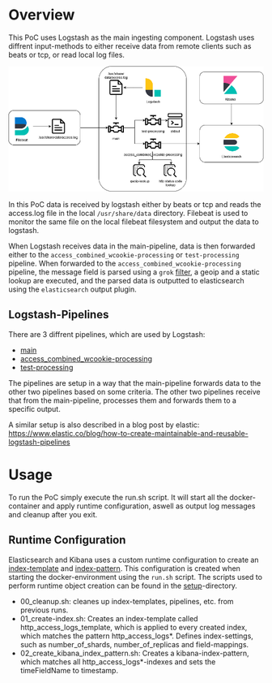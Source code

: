 # Overview
This PoC uses Logstash as the main ingesting component.
Logstash uses diffrent input-methods to either receive data from remote clients such as beats or tcp, or read local log files.

![Overview](docs/uc5_logstash_lookup.png)

In this PoC data is received by logstash either by beats or tcp and reads the access.log file in the local `/usr/share/data` directory.
Filebeat is used to monitor the same file on the local filebeat filesystem and output the data to logstash.

When Logstash receives data in the main-pipeline, data is then forwarded either to the `access_combined_wcookie-processing` or `test-processing` pipeline.
When forwarded to the `access_combined_wcookie-processing` pipeline, the message field is parsed using a `grok` [filter](logstash/pipeline/pipelines.d/access_combined_wcookie-processing/01_filter.cfg), a geoip and a static lookup are executed, and the parsed data is outputted to elasticsearch using the `elasticsearch` output plugin.

## Logstash-Pipelines
There are 3 diffrent pipelines, which are used by Logstash:
- [main](logstash/pipeline/pipelines.d/main)
- [access_combined_wcookie-processing](logstash/pipeline/pipelines.d/access_combined_wcookie-processing)
- [test-processing](logstash/pipeline/pipelines.d/test-processing)

The pipelines are setup in a way that the main-pipeline forwards data to the other two pipelines based on some criteria.
The other two pipelines receive that from the main-pipeline, processes them and forwards them to a specific output.

A similar setup is also described in a blog post by elastic: https://www.elastic.co/blog/how-to-create-maintainable-and-reusable-logstash-pipelines
# Usage
To run the PoC simply execute the run.sh script. It will start all the docker-container and apply runtime configuration, aswell as output log messages and cleanup after you exit.
## Runtime Configuration
Elasticsearch and Kibana uses a custom runtime configuration to create an [index-template](https://www.elastic.co/guide/en/elasticsearch/reference/master/index-templates.html) and [index-pattern](https://www.elastic.co/guide/en/kibana/master/index-patterns.html).
This configuration is created when starting the docker-environment using the `run.sh` script.
The scripts used to perform runtime object creation can be found in the [setup](setup)-directory.
- 00_cleanup.sh: cleanes up index-templates, pipelines, etc. from previous runs.
- 01_create-index.sh: Creates an index-template called http_access_logs_template, which is applied to every created index, which matches the pattern http_access_logs*. Defines index-settings, such as number_of_shards, number_of_replicas and field-mappings.
- 02_create_kibana_index_pattern.sh: Creates a kibana-index-pattern, which matches all http_access_logs*-indexes and sets the timeFieldName to timestamp.

